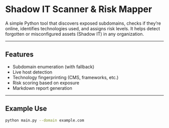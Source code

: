 #  Shadow IT Scanner & Risk Mapper

A simple Python tool that discovers exposed subdomains, checks if they’re online, identifies technologies used, and assigns risk levels. It helps detect forgotten or misconfigured assets (Shadow IT) in any organization.

---

##  Features

- Subdomain enumeration (with fallback)
- Live host detection
- Technology fingerprinting (CMS, frameworks, etc.)
- Risk scoring based on exposure
- Markdown report generation

---

##  Example Use

```bash
python main.py --domain example.com
